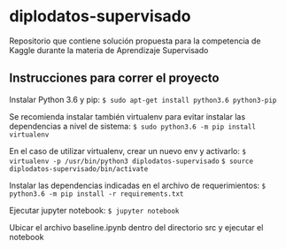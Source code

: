 # diplodatos-supervisado
Repositorio que contiene solución propuesta para la competencia de Kaggle durante la materia de Aprendizaje Supervisado

## Instrucciones para correr el proyecto
Instalar Python 3.6 y pip:
`$ sudo apt-get install python3.6 python3-pip`


Se recomienda instalar también virtualenv para evitar instalar las dependencias a nivel de sistema:
`$ sudo python3.6 -m pip install virtualenv`

En el caso de utilizar virtualenv, crear un nuevo env y activarlo:
`$ virtualenv -p /usr/bin/python3 diplodatos-supervisado`
`$ source diplodatos-supervisado/bin/activate`

Instalar las dependencias indicadas en el archivo de requerimientos:
`$ python3.6 -m pip install -r requirements.txt`

Ejecutar jupyter notebook:
`$ jupyter notebook`

Ubicar el archivo baseline.ipynb dentro del directorio src y ejecutar el notebook

